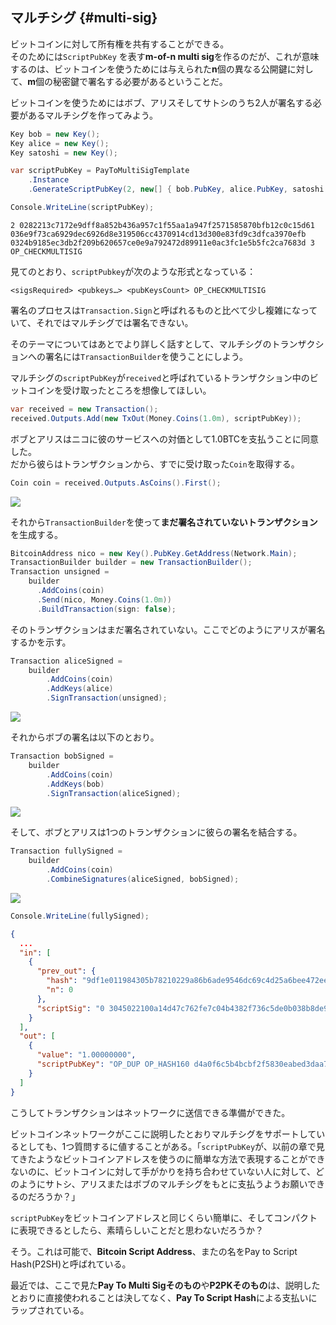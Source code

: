## マルチシグ {#multi-sig}

ビットコインに対して所有権を共有することができる。  
そのためには`ScriptPubKey` を表す**m-of-n multi sig**を作るのだが、これが意味するのは、ビットコインを使うためには与えられた**n**個の異なる公開鍵に対して、**m**個の秘密鍵で署名する必要があるということだ。

ビットコインを使うためにはボブ、アリスそしてサトシのうち2人が署名する必要があるマルチシグを作ってみよう。

```cs
Key bob = new Key();
Key alice = new Key();
Key satoshi = new Key();

var scriptPubKey = PayToMultiSigTemplate
    .Instance
    .GenerateScriptPubKey(2, new[] { bob.PubKey, alice.PubKey, satoshi.PubKey });

Console.WriteLine(scriptPubKey);
```

```
2 0282213c7172e9dff8a852b436a957c1f55aa1a947f2571585870bfb12c0c15d61 036e9f73ca6929dec6926d8e319506cc4370914cd13d300e83fd9c3dfca3970efb 0324b9185ec3db2f209b620657ce0e9a792472d89911e0ac3fc1e5b5fc2ca7683d 3 OP_CHECKMULTISIG
```

見てのとおり、`scriptPubkey`が次のような形式となっている：

`<sigsRequired> <pubkeys…> <pubKeysCount> OP_CHECKMULTISIG`

署名のプロセスは`Transaction.Sign`と呼ばれるものと比べて少し複雑になっていて、それではマルチシグでは署名できない。

そのテーマについてはあとでより詳しく話すとして、マルチシグのトランザクションへの署名には`TransactionBuilder`を使うことにしよう。

マルチシグの`scriptPubKey`が`received`と呼ばれているトランザクション中のビットコインを受け取ったところを想像してほしい。

```cs
var received = new Transaction();
received.Outputs.Add(new TxOut(Money.Coins(1.0m), scriptPubKey));
```

ボブとアリスはニコに彼のサービスへの対価として1.0BTCを支払うことに同意した。  
だから彼らはトランザクションから、すでに受け取った`Coin`を取得する。

```cs
Coin coin = received.Outputs.AsCoins().First();
```

![](../assets/coin.png)

それから`TransactionBuilder`を使って**まだ署名されていないトランザクション**を生成する。

```cs
BitcoinAddress nico = new Key().PubKey.GetAddress(Network.Main);
TransactionBuilder builder = new TransactionBuilder();
Transaction unsigned = 
    builder
      .AddCoins(coin)
      .Send(nico, Money.Coins(1.0m))
      .BuildTransaction(sign: false);
```

そのトランザクションはまだ署名されていない。ここでどのようにアリスが署名するかを示す。

```cs
Transaction aliceSigned =
    builder
        .AddCoins(coin)
        .AddKeys(alice)
        .SignTransaction(unsigned);
```

![](../assets/aliceSigned.png)

それからボブの署名は以下のとおり。

```cs
Transaction bobSigned =
    builder
        .AddCoins(coin)
        .AddKeys(bob)
        .SignTransaction(aliceSigned);
```

![](../assets/bobSigned.png)

そして、ボブとアリスは1つのトランザクションに彼らの署名を結合する。

```cs
Transaction fullySigned =
    builder
        .AddCoins(coin)
        .CombineSignatures(aliceSigned, bobSigned);
```

![](../assets/fullySigned.png)

```cs
Console.WriteLine(fullySigned);
```

```json
{
  ...
  "in": [
    {
      "prev_out": {
        "hash": "9df1e011984305b78210229a86b6ade9546dc69c4d25a6bee472ee7d62ea3c16",
        "n": 0
      },
      "scriptSig": "0 3045022100a14d47c762fe7c04b4382f736c5de0b038b8de92649987bc59bca83ea307b1a202203e38dcc9b0b7f0556a5138fd316cd28639243f05f5ca1afc254b883482ddb91f01 3044022044c9f6818078887587cac126c3c2047b6e5425758e67df64e8d682dfbe373a2902204ae7fda6ada9b7a11c4e362a0389b1bf90abc1f3488fe21041a4f7f14f1d856201"
    }
  ],
  "out": [
    {
      "value": "1.00000000",
      "scriptPubKey": "OP_DUP OP_HASH160 d4a0f6c5b4bcbf2f5830eabed3daa7304fb794d6 OP_EQUALVERIFY OP_CHECKSIG"
    }
  ]
}
```

こうしてトランザクションはネットワークに送信できる準備ができた。

ビットコインネットワークがここに説明したとおりマルチシグをサポートしているとしても、1つ質問するに値することがある。「`scriptPubKey`が、以前の章で見てきたようなビットコインアドレスを使うのに簡単な方法で表現することができないのに、ビットコインに対して手がかりを持ち合わせていない人に対して、どのようにサトシ、アリスまたはボブのマルチシグをもとに支払うようお願いできるのだろうか？」

`scriptPubKey`をビットコインアドレスと同じくらい簡単に、そしてコンパクトに表現できるとしたら、素晴らしいことだと思わないだろうか？

そう。これは可能で、**Bitcoin Script Address**、またの名をPay to Script Hash\(P2SH\)と呼ばれている。

最近では、ここで見た**Pay To Multi Sigそのもの**や**P2PKそのもの**は、説明したとおりに直接使われることは決してなく、**Pay To Script Hash**による支払いにラップされている。

